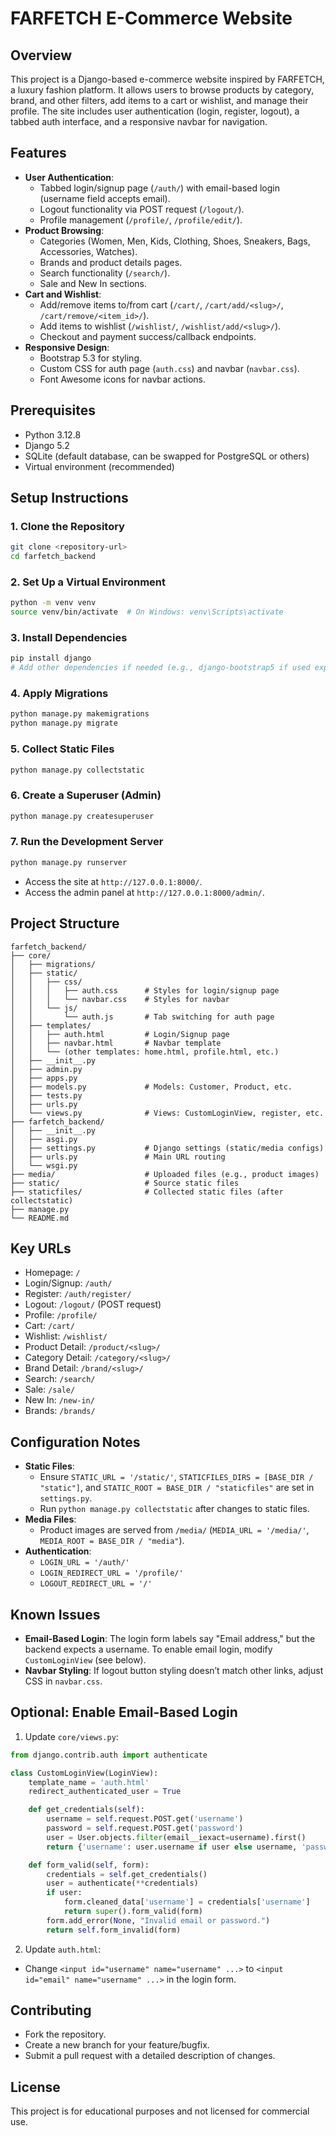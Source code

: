 # FARFETCH E-Commerce Website

## Overview
This project is a Django-based e-commerce website inspired by FARFETCH, a luxury fashion platform. It allows users to browse products by category, brand, and other filters, add items to a cart or wishlist, and manage their profile. The site includes user authentication (login, register, logout), a tabbed auth interface, and a responsive navbar for navigation.

## Features
- **User Authentication**:
  - Tabbed login/signup page (`/auth/`) with email-based login (username field accepts email).
  - Logout functionality via POST request (`/logout/`).
  - Profile management (`/profile/`, `/profile/edit/`).
- **Product Browsing**:
  - Categories (Women, Men, Kids, Clothing, Shoes, Sneakers, Bags, Accessories, Watches).
  - Brands and product details pages.
  - Search functionality (`/search/`).
  - Sale and New In sections.
- **Cart and Wishlist**:
  - Add/remove items to/from cart (`/cart/`, `/cart/add/<slug>/`, `/cart/remove/<item_id>/`).
  - Add items to wishlist (`/wishlist/`, `/wishlist/add/<slug>/`).
  - Checkout and payment success/callback endpoints.
- **Responsive Design**:
  - Bootstrap 5.3 for styling.
  - Custom CSS for auth page (`auth.css`) and navbar (`navbar.css`).
  - Font Awesome icons for navbar actions.

## Prerequisites
- Python 3.12.8
- Django 5.2
- SQLite (default database, can be swapped for PostgreSQL or others)
- Virtual environment (recommended)

## Setup Instructions

### 1. Clone the Repository
```bash
git clone <repository-url>
cd farfetch_backend
```

### 2. Set Up a Virtual Environment
```bash
python -m venv venv
source venv/bin/activate  # On Windows: venv\Scripts\activate
```

### 3. Install Dependencies
```bash
pip install django
# Add other dependencies if needed (e.g., django-bootstrap5 if used explicitly)
```

### 4. Apply Migrations
```bash
python manage.py makemigrations
python manage.py migrate
```

### 5. Collect Static Files
```bash
python manage.py collectstatic
```

### 6. Create a Superuser (Admin)
```bash
python manage.py createsuperuser
```

### 7. Run the Development Server
```bash
python manage.py runserver
```
- Access the site at `http://127.0.0.1:8000/`.
- Access the admin panel at `http://127.0.0.1:8000/admin/`.

## Project Structure
```
farfetch_backend/
├── core/
│   ├── migrations/
│   ├── static/
│   │   ├── css/
│   │   │   ├── auth.css      # Styles for login/signup page
│   │   │   └── navbar.css    # Styles for navbar
│   │   └── js/
│   │       └── auth.js       # Tab switching for auth page
│   ├── templates/
│   │   ├── auth.html         # Login/Signup page
│   │   ├── navbar.html       # Navbar template
│   │   └── (other templates: home.html, profile.html, etc.)
│   ├── __init__.py
│   ├── admin.py
│   ├── apps.py
│   ├── models.py             # Models: Customer, Product, etc.
│   ├── tests.py
│   ├── urls.py
│   └── views.py              # Views: CustomLoginView, register, etc.
├── farfetch_backend/
│   ├── __init__.py
│   ├── asgi.py
│   ├── settings.py           # Django settings (static/media configs)
│   ├── urls.py               # Main URL routing
│   └── wsgi.py
├── media/                    # Uploaded files (e.g., product images)
├── static/                   # Source static files
├── staticfiles/              # Collected static files (after collectstatic)
├── manage.py
└── README.md
```

## Key URLs
- Homepage: `/`
- Login/Signup: `/auth/`
- Register: `/auth/register/`
- Logout: `/logout/` (POST request)
- Profile: `/profile/`
- Cart: `/cart/`
- Wishlist: `/wishlist/`
- Product Detail: `/product/<slug>/`
- Category Detail: `/category/<slug>/`
- Brand Detail: `/brand/<slug>/`
- Search: `/search/`
- Sale: `/sale/`
- New In: `/new-in/`
- Brands: `/brands/`

## Configuration Notes
- **Static Files**:
  - Ensure `STATIC_URL = '/static/'`, `STATICFILES_DIRS = [BASE_DIR / "static"]`, and `STATIC_ROOT = BASE_DIR / "staticfiles"` are set in `settings.py`.
  - Run `python manage.py collectstatic` after changes to static files.
- **Media Files**:
  - Product images are served from `/media/` (`MEDIA_URL = '/media/'`, `MEDIA_ROOT = BASE_DIR / "media"`).
- **Authentication**:
  - `LOGIN_URL = '/auth/'`
  - `LOGIN_REDIRECT_URL = '/profile/'`
  - `LOGOUT_REDIRECT_URL = '/'`

## Known Issues
- **Email-Based Login**: The login form labels say "Email address," but the backend expects a username. To enable email login, modify `CustomLoginView` (see below).
- **Navbar Styling**: If logout button styling doesn’t match other links, adjust CSS in `navbar.css`.

## Optional: Enable Email-Based Login
1. Update `core/views.py`:
```python
from django.contrib.auth import authenticate

class CustomLoginView(LoginView):
    template_name = 'auth.html'
    redirect_authenticated_user = True

    def get_credentials(self):
        username = self.request.POST.get('username')
        password = self.request.POST.get('password')
        user = User.objects.filter(email__iexact=username).first()
        return {'username': user.username if user else username, 'password': password}

    def form_valid(self, form):
        credentials = self.get_credentials()
        user = authenticate(**credentials)
        if user:
            form.cleaned_data['username'] = credentials['username']
            return super().form_valid(form)
        form.add_error(None, "Invalid email or password.")
        return self.form_invalid(form)
```
2. Update `auth.html`:
- Change `<input id="username" name="username" ...>` to `<input id="email" name="username" ...>` in the login form.

## Contributing
- Fork the repository.
- Create a new branch for your feature/bugfix.
- Submit a pull request with a detailed description of changes.

## License
This project is for educational purposes and not licensed for commercial use.